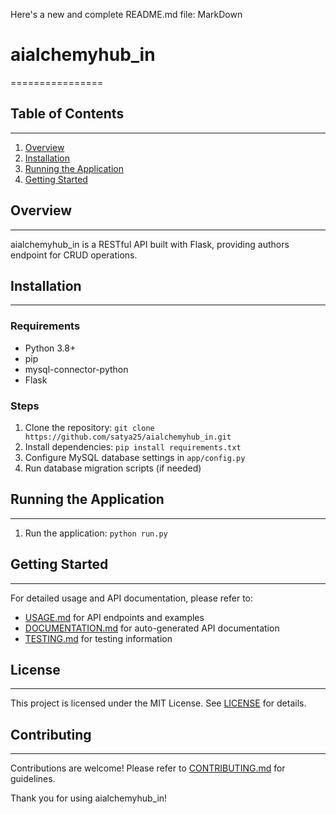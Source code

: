 Here's a new and complete README.md file:
MarkDown
# aialchemyhub_in
================


## Table of Contents
-----------------

1. [Overview](#overview)
2. [Installation](#installation)
3. [Running the Application](#running-the-application)
4. [Getting Started](#getting-started)


## Overview
------------


aialchemyhub_in is a RESTful API built with Flask, providing authors endpoint for CRUD operations.


## Installation
---------------


### Requirements

* Python 3.8+
* pip
* mysql-connector-python
* Flask


### Steps

1. Clone the repository: `git clone https://github.com/satya25/aialchemyhub_in.git`
2. Install dependencies: `pip install requirements.txt`
3. Configure MySQL database settings in `app/config.py`
4. Run database migration scripts (if needed)


## Running the Application
-------------------------


1. Run the application: `python run.py`


## Getting Started
------------------


For detailed usage and API documentation, please refer to:


* [USAGE.md](USAGE.md) for API endpoints and examples
* [DOCUMENTATION.md](DOCUMENTATION.md) for auto-generated API documentation
* [TESTING.md](TESTING.md) for testing information


## License
--------


This project is licensed under the MIT License. See [LICENSE](LICENSE) for details.


## Contributing
------------


Contributions are welcome! Please refer to [CONTRIBUTING.md](CONTRIBUTING.md) for guidelines.


Thank you for using aialchemyhub_in! 